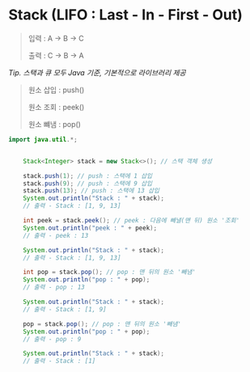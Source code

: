 # Stack (LIFO : Last - In - First - Out)

> 입력 : A -> B -> C 
>
> 출력 : C -> B -> A

*Tip. 스택과 큐 모두 Java 기준, 기본적으로 라이브러리 제공*

> 원소 삽입 : push()
>
> 원소 조회 : peek()
>
> 원소 뺴냄 : pop()

```java
import java.util.*;


    Stack<Integer> stack = new Stack<>(); // 스택 객체 생성

    stack.push(1); // push : 스택에 1 삽입
    stack.push(9); // push : 스택에 9 삽입
    stack.push(13); // push : 스택에 13 삽입
    System.out.println("Stack : " + stack);
    // 출력 - Stack : [1, 9, 13] 

    int peek = stack.peek(); // peek : 다음에 빼낼(맨 뒤) 원소 '조회'
    System.out.println("peek : " + peek);
    // 출력 - peek : 13

    System.out.println("Stack : " + stack);
    // 출력 - Stack : [1, 9, 13] 

    int pop = stack.pop(); // pop : 맨 뒤의 원소 '빼냄'
    System.out.println("pop : " + pop);
    // 출력 - pop : 13

    System.out.println("Stack : " + stack);
    // 출력 - Stack : [1, 9]

    pop = stack.pop(); // pop : 맨 뒤의 원소 '빼냄'
    System.out.println("pop : " + pop);
    // 출력 - pop : 9

    System.out.println("Stack : " + stack);
    // 출력 - Stack : [1]
```



